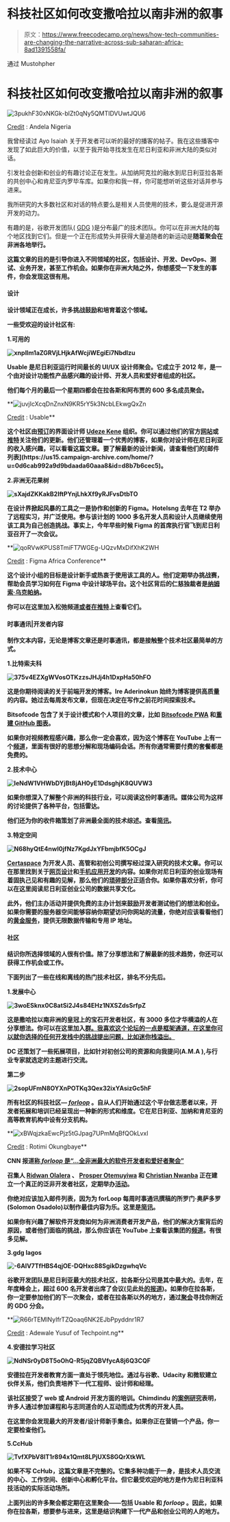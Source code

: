 # 科技社区如何改变撒哈拉以南非洲的叙事

> 原文：<https://www.freecodecamp.org/news/how-tech-communities-are-changing-the-narrative-across-sub-saharan-africa-8ad1391558fa/>

通过 Mustohpher

# **科技社区如何改变撒哈拉以南非洲的叙事**

![3pukhF30xNKGk-blZt0qNy5QMTIDVUwtJQU6](img/d529d42d10524e2eb6c21060346478ea.png)

[Credit](https://medium.com/@chimdi2000/alc-announcing-google-africa-scholarships-with-the-andela-learning-community-ae4a3472ae30) : Andela Nigeria

我曾经读过 Ayo Isaiah 关于开发者可以听的最好的播客的帖子。我在这些播客中发现了如此巨大的价值，以至于我开始寻找发生在尼日利亚和非洲大陆的类似对话。

引发社会创新和创业的有趣讨论正在发生。从加纳阿克拉的融水到尼日利亚拉各斯的共创中心和肯尼亚内罗毕车库。如果你和我一样，你可能想听听这些对话并参与进来。

我所研究的大多数社区和对话的特点要么是相关人员使用的技术，要么是促进开源开发的动力。

有趣的是，谷歌开发团队( [GDG](https://developers.google.com/programs/community/gdg/) )是分布最广的技术团队。你可以在非洲大陆的每个地区找到它们。但是一个正在形成势头并获得大量追随者的新运动是[](https://forloop.africa/)**随着聚会在非洲各地举行。**

**这篇文章的目的是引导你进入不同领域的社区，包括设计、开发、DevOps、测试、业务开发，甚至工作机会。如果你在非洲大陆之外，你想感受一下发生的事件，你会发现这很有用。**

#### ****设计****

**设计领域正在成长，许多挑战鼓励和培育着这个领域。**

**一些受欢迎的设计社区有:**

**1.可用的**

**![xnpIlm1aZGRVjLHjkAfWcjiWEgiEi7NbdIzu](img/33fbe847784e3418658198ff2b08d93a.png)**

**Usable 是尼日利亚运行时间最长的 UI/UX 设计师聚会。它成立于 2012 年，是一个由对设计功能性产品感兴趣的设计师、开发人员和爱好者组成的社区。**

**他们每个月的最后一个星期四都会在拉各斯和阿布贾的 600 多名成员聚会。**

**![juvjIcXcqDnZnxN9KR5rY5k3NcbLEkwgQxZn](img/48020476a8eb07394a3c62d7061a11b9.png)

[Credit](https://twitter.com/usable_/status/956865830440095745) : Usable** 

**这个社区由[预订](https://www.booking.com/)的界面设计师 [Udeze Kene](https://www.udezekene.com/) 组织。你可以通过他们的官方[网站](https://usable.ng/)或[推特](https://twitter.com/usable_)关注他们的更新。他们还管理着一个优秀的博客，如果你对设计师在尼日利亚的收入感兴趣，可以看看这篇文章。要了解最新的设计新闻，请查看他们的[邮件列表](https://us15.campaign-archive.com/home/?u=0d6cab992a9d9bdaada60aaa8&id=d8b7b6cec5)。**

**2.非洲无花果树**

**![sXajdZKKakB2IftPYnjLhkXf9yRJFvsDtbTO](img/8038b176e5095d2b0dfbda6e365c9287.png)**

**在设计界掀起风暴的工具之一是协作和创新的 Figma。Hotelsng 去年在 T2 举办了远程实习，并广泛使用。参与该计划的 1000 多名开发人员和设计人员继续使用该工具为自己创造挑战。事实上，今年早些时候 Figma 的首席执行官飞到尼日利亚召开了一次会议。**

**![qoRVwKPUS8TmiFT7WGEg-UQzvMxDifXhK2WH](img/82fa93286844fb2335b07ab44c480376.png)

[Credit](https://twitter.com/figma_africa) : Figma Africa Conference** 

**这个设计小组的目标是设计新手或热衷于使用该工具的人。他们定期举办挑战赛，帮助会员学习如何在 Figma 中设计球场平台。这个社区背后的仁慈独裁者是[纳姆索·乌克帕纳](https://twitter.com/namnsoukpanah)。**

**你可以在这里加入松弛频道[或者在](https://figma-africa.slack.com/)[推特](https://twitter.com/figma_africa)上查看它们。**

#### ****时事通讯|开发者内容****

**制作文本内容，无论是博客文章还是时事通讯，都是接触整个技术社区最简单的方式。**

**1.比特索夫科**

**![375v4EZXgWVosOTKzzsJHJj4h1DxpHa50hFO](img/c70e04ec109f87bfaed60b98f71c9f8f.png)**

**这是你期待阅读的关于前端开发的博客。Ire Aderinokun 始终为博客提供高质量的内容。她过去每周发布文章，但现在决定在写作之前花时间探索技术。**

**Bitsofcode 包含了关于设计模式和个人项目的文章，比如 [Bitsofcode PWA](https://bitsofco.de/bitsofcode-pwa-part-1-offline-first-with-service-worker/) 和[重建 GitHub 图表](https://bitsofco.de/github-contribution-graph-css-grid/)。**

**如果你对视频教程感兴趣，那么你一定会喜欢，因为这个博客在 YouTube 上有一个[频道](https://www.youtube.com/channel/UCaJvzHE_y3MhbDLrsa4FfJQ)，里面有很好的思想分解和现场编码会话。所有你通常需要付费的套餐都是免费的。**

**2.技术中心**

**![IeNdW1VHWbDYjBt8jAH0yE1DdsghjK8QUVW3](img/d89c771dcc86ca6f993c3100dcdce2b4.png)**

**如果你想深入了解整个非洲的科技行业，可以阅读这份时事通讯。媒体公司为这样的讨论提供了各种平台，包括雷达。**

**他们还为你的收件箱策划了非洲最全面的技术综述。查看[简讯](https://us7.campaign-archive.com/home/?u=516543d20461f295636a963ec&id=ebb229e161)。**

**3.特定空间**

**![N68hyQtE4nwI0jfNz7KgdJxYFbmjbfK5OCgJ](img/8676243fe7b7ea6aafdae9cee17def7c.png)**

**[Certaspace](https://certaspace.com/) 为开发人员、高管和初创公司撰写经过深入研究的技术文章。你可以在那里找到关于[网页设计](https://certaspace.com/front/web_design)和[手机应用开发](https://certaspace.com/front/mobile_app_dev)的内容。如果你对尼日利亚的创业现场有着固执己见和有趣的见解，那么他们的[琐碎部分](https://certaspace.com/blog/blog_category_home/9)正适合你。如果你喜欢分析，你可以在这里阅读尼日利亚创业公司的数据共享文化。**

**此外，他们主办活动并提供免费的主办计划来鼓励开发者测试他们的想法和创业。如果你需要的服务器空间能够容纳你期望访问你网站的流量，你绝对应该看看他们的[黄金服务](https://certaspace.com/front/shared)，提供无限数据传输和专用 IP 地址。**

#### ****社区****

**结识你所选择领域的人很有价值。除了分享想法和了解最新的技术趋势，你还可以获得工作机会或工作。**

**下面列出了一些在线和离线的热门技术社区，排名不分先后。**

**1.发展中心**

**![3woESknx0C8atSi2J4s84EHz1NXSZdsSrfpZ](img/40295dbc2c0ad249c41bde1cbd9639bf.png)**

**这是撒哈拉以南非洲的皇冠上的宝石开发者社区，有 3000 多位才华横溢的人在分享想法。你可以在这里加入[群。我喜欢这个论坛的一点是框架通道，在这里你可以就你选择的任何开发栈中的挑战提出问题，比如迷你栈溢出。](https://www.devcenter.co/community#join-community)**

**DC 还策划了一些拓展项目，比如针对初创公司的资源和向我提问(A.M.A ),与行业专家就选定的主题进行交流。**

**第二步**

**![2sopUFmN8OYXnPOTKq3Qex32ixYAsizGc5hF](img/ef4b95d4b9a91f9e126559b876ad64a3.png)**

**所有社区的科技社区— [*forloop*](http://forloop.africa/) 。自从人们开始通过这个平台做志愿者以来，开发者拓展和培训已经呈现出一种新的形式和维度。它在尼日利亚、加纳和肯尼亚的高等教育机构中设有分支机构。**

**![xBWqjzkaEwcPjz5tGJpag7UPmMqBfQOkLvxl](img/844413df01375770177a8e5d98f03d20.png)

[Credit](https://twitter.com/rotimiokungbaye/status/978298576072859653) : Rotimi Okungbaye** 

**CNN 报道[称 *forloop* 是“…全非洲最大的软件开发者和爱好者聚会”](https://edition.cnn.com/2018/03/26/africa/ubuntu---the-african-concept-of-community-/index.html)**

**召集人 [Ridwan Olalera](https://twitter.com/ridwan_olalere) 、 [Prosper Otemuyiwa](https://twitter.com/unicodeveloper) 和 [Christian Nwanba](https://twitter.com/codebeast) 正在建立一个真正的泛非开发者社区，定期举办[活动](https://forloop.africa/meetups)。**

**你绝对应该加入邮件列表，因为为 forLoop 每周时事通讯撰稿的所罗门·奥萨多罗(Solomon Osadolo)以制作最佳内容为乐。这里是[简讯](https://us15.campaign-archive.com/home/?u=d502200cb811736ebb7c2e122&id=f4e0e2c6fd)。**

**如果你有兴趣了解软件开发商如何为非洲消费者开发产品，他们的解决方案背后的原因，或者他们面临的挑战，那么你应该在 YouTube 上查看该集团的[频道](https://www.youtube.com/channel/UCUF8xUKZzH09WkCj4DCNGog)。有很多见解。**

**3.gdg lagos**

**![-6AlV7TfHBS4qjOE-DQHxc88SgikDzgwhqVc](img/957cbd7ad204b292449576af96429b2f.png)**

**谷歌开发团队是尼日利亚最大的技术社区，拉各斯分公司是其中最大的。去年，在年度峰会上，超过 600 名开发者出席了会议(见此处[的报道](https://medium.com/@adewaleyusuf/history-was-made-the-largest-gathering-of-nigerian-developers-f783a6734b79))。如果你在拉各斯，你一定要参加他们的下一次聚会，或者在拉各斯以外的地方，通过[聚会](https://www.meetup.com/pro/gdg/)寻找你附近的 GDG 分会。**

**![R66rTEMlNyIfrTZQoaq6NK2EJbPpyddnr1R7](img/cd64b9855e25acd034f9d9cf5d99af20.png)

[Credit](https://cdn-media-1.freecodecamp.org/images/1*jbWWfVLk_lmCeCDVCBgiaA.jpeg) : Adewale Yusuf of Techpoint.ng** 

**4.安德拉学习社区**

**![NdNSr0yD8T5oOhQ-R5jqZQBVfycA8j6Q3CQF](img/171807ebc25bde9b418f920a27d05383.png)**

**安德拉在开发者教育方面一直处于领先地位。通过与谷歌、Udacity 和微软建立伙伴关系，他们负责培养下一代工程师、设计师和经理。**

**该社区接受了 web 或 Android 开发方面的培训。Chimdindu 的[案例研究](https://medium.com/@chimdi2000/andela-and-googles-android-learning-community-alc-the-case-for-investing-in-communities-of-35cda2b276b5)表明，许多人通过参加课程和与志同道合的人互动而成为优秀的开发人员。**

**在这里你会发现最大的开发者/设计师新手集合。如果你正在营销一个产品，你一定要检查他们。**

**5.CcHub**

**![TvfXPbV8IT1r894x1Qmt8LPjUXS8GQrXtkWL](img/b9e95e8f234484f62ef533b76794f9e5.png)**

**如果不写 CcHub，这篇文章是不完整的。它集多种功能于一身，是技术人员交流的中心、工作空间、创新中心和孵化平台。但它最受欢迎的地方是作为尼日利亚科技活动的实际活动场所。**

**上面列出的许多聚会都定期在这里聚会——包括 Usable 和 *forloop* 。因此，如果你在拉各斯，想要参与进来，这里是结识构建下一代产品和创业公司的人的地方。**